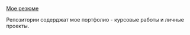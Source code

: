[Мое резюме](Padiarova_CV.pdf)


Репозитории содерджат мое портфолио - курсовые работы и личные проекты.
<!--
**AnastasiaPadiarova/AnastasiaPadiarova** is a ✨ _special_ ✨ repository because its `README.md` (this file) appears on your GitHub profile.

Here are some ideas to get you started:

- 🔭 I’m currently working on ...
- 🌱 I’m currently learning ...
- 👯 I’m looking to collaborate on ...
- 🤔 I’m looking for help with ...
- 💬 Ask me about ...
- 📫 How to reach me: ...
- 😄 Pronouns: ...
- ⚡ Fun fact: ...
-->
